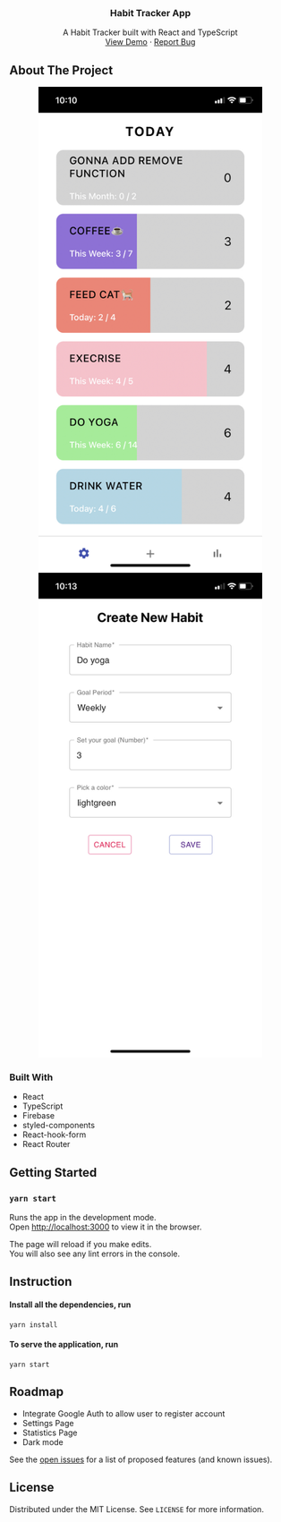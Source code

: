 <!--
*** Thanks for checking out the Best-README-Template. If you have a suggestion
*** that would make this better, please fork the repo and create a pull request
*** or simply open an issue with the tag "enhancement".
*** Thanks again! Now go create something AMAZING! :D
***
***
***
*** To avoid retyping too much info. Do a search and replace for the following:
*** github_username, repo_name, twitter_handle, email, project_title, project_description
-->

<!-- PROJECT SHIELDS -->
<!--
*** I'm using markdown "reference style" links for readability.
*** Reference links are enclosed in brackets [ ] instead of parentheses ( ).
*** See the bottom of this document for the declaration of the reference variables
*** for contributors-url, forks-url, etc. This is an optional, concise syntax you may use.
*** https://www.markdownguide.org/basic-syntax/#reference-style-links
-->

<!-- PROJECT LOGO -->
<br />
<p align="center">

  <h3 align="center">Habit Tracker App</h3>

  <p align="center">
    A Habit Tracker built with React and TypeScript
    <br />
    <a href="https://habit-tracker-ts.web.app/">View Demo</a>
    ·
    <a href="mailto:ethanshi0725@gmail.com">Report Bug</a>
  </p>
</p>

<!-- TABLE OF CONTENTS -->
<!-- no need atm -->

<!-- ABOUT THE PROJECT -->

## About The Project

<p align="center">
  <img width="400" height="866" src="screenshots/screenshot1.jpeg">
  <img width="400" height="866" src="screenshots/screenshot2.jpeg">
</p>

### Built With

-   React
-   TypeScript
-   Firebase
-   styled-components
-   React-hook-form
-   React Router

<!-- GETTING STARTED -->

## Getting Started

### `yarn start`

Runs the app in the development mode.\
Open [http://localhost:3000](http://localhost:3000) to view it in the browser.

The page will reload if you make edits.\
You will also see any lint errors in the console.

## Instruction

#### Install all the dependencies, run

```
yarn install
```

#### To serve the application, run

```
yarn start
```

<!-- USAGE EXAMPLES -->

<!-- ROADMAP -->

## Roadmap

-   Integrate Google Auth to allow user to register account
-   Settings Page
-   Statistics Page
-   Dark mode

See the [open issues](https://github.com/github_username/repo_name/issues) for a list of proposed features (and known issues).

<!-- LICENSE -->

## License

Distributed under the MIT License. See `LICENSE` for more information.

<!-- ACKNOWLEDGEMENTS -->

